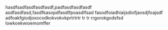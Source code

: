 hasdfsadfasdfasdfasdf,padfasdfasdfasdf
asdfasdfasd,fasdfkasopdfasdlfpoasdlfsad
fasodfoiadhiaijsdiofjaosdjfoajsdf
adfoakfgiodjoxocodkokvokvkprtrtrtr tr tr rrgorokgodsfsd 
lowkoekwioemomffer